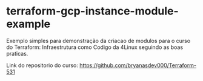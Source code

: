 # terraform-gcp-instance-module-example

Exemplo simples para demonstração da criacao de modulos para o curso do Terraform: Infraestrutura como Codigo da 4Linux seguindo as boas praticas.

Link do repositorio do curso: https://github.com/bryanasdev000/Terraform-531
